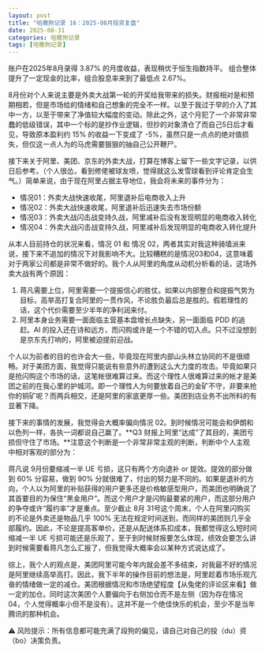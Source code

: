```yaml
---
layout: post
title: "哈撒狗记录 16：2025-08月投资复盘"
date: 2025-08-31
categories: 哈撒狗记录
tags: [哈撒狗记录]
---
```


账户在2025年8月录得 3.87% 的月度收益，表现稍优于恒生指数持平。 组合整体提升了一定现金的比率，组合股息率来到了最低点 2.67%。

<!--more-->

8月份对个人来说主要是外卖大战第一轮的开奖给我带来的损失。财报相对是和预期相若，但是市场给的情绪和自己想象的完全不一样。以至于我过于早的介入了其中一方，以至于带来了净值较大幅度的变动。除此之外，这个月犯了一个非常非常蠢的低级错误，其中一个标的是抄作业逻辑，但抄的对象清仓了而自己5日后才看见，导致原本盈利约 15% 的收益一下变成了 -5%，虽然只是一点点的绝对值损失，但仅这一点人为的马虎需要狠狠的抽自己公开鞭尸。

接下来关于阿里、美团、京东的外卖大战，打算在博客上留下一些文字记录，以供日后参考。（个人很怂，看到修佬被球友喷，觉得就这么发雪球看到评论肯定会生气。）简单来说，由于现在阿里占据主导地位，我会将未来的事件分为：

- 情况01：外卖大战快速收尾，阿里退补后电商收入上升
- 情况02：外卖大战快速收尾，阿里退补后迅速失去市场份额
- 情况03：外卖大战闪击战变持久战，阿里减补后没有发现明显的电商收入转化
- 情况04：外卖大战闪击战变持久战，阿里减补后发现明显的电商收入转化提升

从本人目前持仓的状况来看，情况 01 和 情况 02，两者其实对我这种骑墙派来说，接下来不追加的情况下对我影响不大。比较糟糕的是情况03和04，这意味着对于两家公司都是非常不做好的。我个人从阿里的角度从动机分析看的话，这场外卖大战有两个原因：

1. 蒋凡需要上位，阿里需要一个提振信心的胜仗。如果以内部整合和提振气势为目标，高举高打复合阿里的一贯作风，不论胜负最后总是胜的。假若理性的话，这个代价需要至少半年的净利润来付。
2. 阿里本身业务需要一面面临主营基本盘增长点缺失，另一面面临 PDD 的追赶。AI 的投入还在诗和远方，而闪购或许是一个不错的切入点。只不过没想到是京东先打响的，阿里被迫提前迎战。

个人以为前者的目的也许会大一些，毕竟现在阿里内部山头林立协同的不是很顺畅。对于美团方面，我觉得只能说有些意外的遭到这么大力度的攻击。毕竟如果只是抢闪购这个市场的话，这笔帐很难算过来。而这个理性人很难算过来的帐才是美团之前的在我心里的护城河。即一个理性人为何要放着自己的金矿不守，非要来抢你的铜矿呢？而两兵相交，还是阿里的家底更厚一些。美团到店业务不出所料的有显著下降。

接下来的事情的发展，我觉得会大概率偏向情况 02。到时候情况可能会和伊朗和以色列一样，各执一词都说自己赢了。**Q3 财报上阿里“达成”了其目的，美团亏损但守住了市场。**注意这个判断是一个非常非常主观的判断，判断中个人主观中相对客观的部分为：

蒋凡说 9月份要缩减一半 UE 亏损，这只有两个方向退补 or 提效。提效的部分做到 60% 分容易，做到 90% 分就很难了，付出的努力是不同的。如果是退补的方向，个人以为阿里的补贴获得的用户更多还是价格敏感型用户，而美团也明确说了其首要目的为保住“黑金用户”。而这个用户才是闪购最要紧的用户，而这部分用户的争夺或许“履约率”才是重点。至少截止 8月 31号这个周末，个人在阿里闪购买的不论是外卖还是物品几乎 100% 无法在规定时间送到，而同样的美团则几乎全部履约。因此，不论是提高客单价，还是从配送体系扣成本，我都觉得这么短时间缩减一半 UE 亏损可能还是乐观了，至于到时候财报要怎么体现，绩效会要怎么讲到时候需要看蒋凡怎么汇报了，但我觉得大概率会以某种方式说达成了。

综上，我个人的观点是，美团阿里可能今年内就会差不多结束，对我最不好的情况是阿里继续高举高打。因此，我下半年的操作目前的想法是，阿里趁着市场乐观亢奋的情绪做一定的减仓。美团根据情况和市场绝望程度【从兔佬的评论区来看】做一定的加仓。同时这次美团个人要偏向于右侧加仓而不是左侧（因为存在情况 04，个人觉得概率小但不是没有）。这并不是一个绝佳快乐的机会，至少不是当年腾讯的那种机会。

⚠️ 风险提示：所有信息都可能充满了段狗的偏见，请自己对自己的投（du）资（bo）决策负责。
